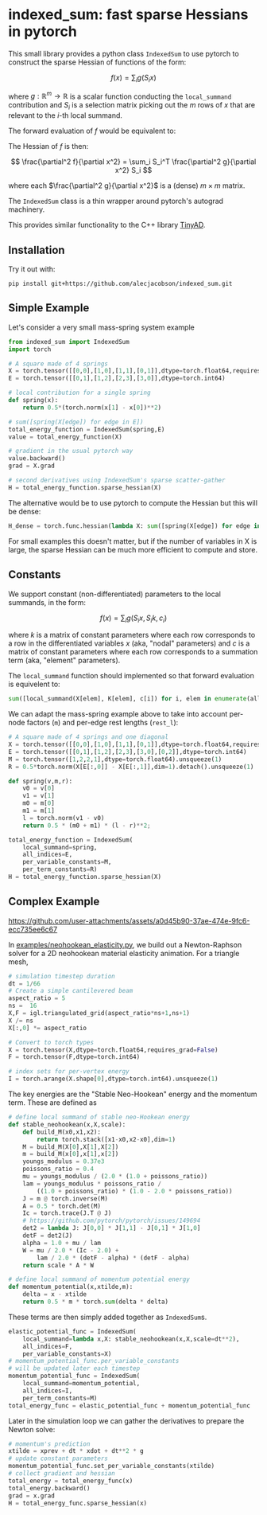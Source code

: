 # indexed_sum: fast sparse Hessians in pytorch

This small library provides a python class `IndexedSum` to use pytorch to construct the sparse Hessian of functions of
the form:

$$
f(x) = \sum_i g(S_i x)
$$

where $g : \mathbb{R}^m \to \mathbb{R}$ is a scalar function conducting the
`local_summand` contribution and $S_i$ is a selection matrix picking out the $m$
rows of $x$ that are relevant to the $i$-th local summand.

The forward evaluation of $f$ would be equivalent to:


The Hessian of $f$ is then:

$$
\frac{\partial^2 f}{\partial x^2}
= \sum_i S_i^T \frac{\partial^2 g}{\partial x^2} S_i
$$

where each $\frac{\partial^2 g}{\partial x^2}$ is a (dense) $m \times m$ matrix.

The `IndexedSum` class is a thin wrapper around pytorch's autograd machinery.

This provides similar functionality to the C++ library [TinyAD](https://github.com/patr-schm/TinyAD).

## Installation

Try it out with:

```
pip install git+https://github.com/alecjacobson/indexed_sum.git
```

## Simple Example

Let's consider a very small mass-spring system example


```python
from indexed_sum import IndexedSum
import torch

# A square made of 4 springs
X = torch.tensor([[0,0],[1,0],[1,1],[0,1]],dtype=torch.float64,requires_grad=True)
E = torch.tensor([[0,1],[1,2],[2,3],[3,0]],dtype=torch.int64)

# local contribution for a single spring
def spring(x):
    return 0.5*(torch.norm(x[1] - x[0])**2)

# sum([spring(X[edge]) for edge in E])
total_energy_function = IndexedSum(spring,E)
value = total_energy_function(X)

# gradient in the usual pytorch way
value.backward()
grad = X.grad

# second derivatives using IndexedSum's sparse scatter-gather
H = total_energy_function.sparse_hessian(X)
```

The alternative would be to use pytorch to compute the Hessian but this will be
dense:

```python
H_dense = torch.func.hessian(lambda X: sum([spring(X[edge]) for edge in E]))(X)
```

For small examples this doesn't matter, but if the number of variables in X is
large, the sparse Hessian can be much more efficient to compute and store.

## Constants

We support constant (non-differentiated) parameters to the local summands, in
the form:

$$
f(x) = \sum_i g(S_i x, S_i k,  c_i)
$$

where $k$ is a matrix of constant parameters where each row corresponds to a row
in the differentiated variables $x$ (aka, "nodal" parameters) and $c$ is a
matrix of constant parameters where each row corresponds to a summation term
(aka, "element" parameters).


The `local_summand` function should implemented so that forward evaluation is
equivelent to:

```python
sum([local_summand(X[elem], K[elem], c[i]) for i, elem in enumerate(all_indices)])
```

We can adapt the mass-spring example above to take into account per-node factors
(`m`) and per-edge rest lengths (`rest_l`):

```python
# A square made of 4 springs and one diagonal
X = torch.tensor([[0,0],[1,0],[1,1],[0,1]],dtype=torch.float64,requires_grad=True)
E = torch.tensor([[0,1],[1,2],[2,3],[3,0],[0,2]],dtype=torch.int64)
M = torch.tensor([1,2,2,1],dtype=torch.float64).unsqueeze(1)
R = 0.5*torch.norm(X[E[:,0]] - X[E[:,1]],dim=1).detach().unsqueeze(1)

def spring(v,m,r):
    v0 = v[0]
    v1 = v[1]
    m0 = m[0]
    m1 = m[1]
    l = torch.norm(v1 - v0)
    return 0.5 * (m0 + m1) * (l - r)**2;

total_energy_function = IndexedSum(
    local_summand=spring,
    all_indices=E,
    per_variable_constants=M,
    per_term_constants=R)
H = total_energy_function.sparse_hessian(X)
```

## Complex Example

https://github.com/user-attachments/assets/a0d45b90-37ae-474e-9fc6-ecc735ee6c67

In [examples/neohookean_elasticity.py](examples/neohookean_elasticity.py), we
build out a Newton-Raphson solver for a 2D neohookean material elasticity
animation. For a triangle mesh,

```python
# simulation timestep duration
dt = 1/66
# Create a simple cantilevered beam
aspect_ratio = 5
ns =  16
X,F = igl.triangulated_grid(aspect_ratio*ns+1,ns+1)
X /= ns
X[:,0] *= aspect_ratio

# Convert to torch types
X = torch.tensor(X,dtype=torch.float64,requires_grad=False)
F = torch.tensor(F,dtype=torch.int64)

# index sets for per-vertex energy
I = torch.arange(X.shape[0],dtype=torch.int64).unsqueeze(1)
```


The key energies are the "Stable Neo-Hookean" energy and the
momentum term. These are defined as 

```python
# define local summand of stable neo-Hookean energy
def stable_neohookean(x,X,scale):
    def build_M(x0,x1,x2):
        return torch.stack([x1-x0,x2-x0],dim=1)
    M = build_M(X[0],X[1],X[2])
    m = build_M(x[0],x[1],x[2])
    youngs_modulus = 0.37e3
    poissons_ratio = 0.4
    mu = youngs_modulus / (2.0 * (1.0 + poissons_ratio))
    lam = youngs_modulus * poissons_ratio / 
        ((1.0 + poissons_ratio) * (1.0 - 2.0 * poissons_ratio))
    J = m @ torch.inverse(M)
    A = 0.5 * torch.det(M)
    Ic = torch.trace(J.T @ J)
    # https://github.com/pytorch/pytorch/issues/149694
    det2 = lambda J: J[0,0] * J[1,1] - J[0,1] * J[1,0]
    detF = det2(J)
    alpha = 1.0 + mu / lam
    W = mu / 2.0 * (Ic - 2.0) + 
        lam / 2.0 * (detF - alpha) * (detF - alpha)
    return scale * A * W

# define local summand of momentum potential energy
def momentum_potential(x,xtilde,m):
    delta = x - xtilde
    return 0.5 * m * torch.sum(delta * delta)
```

These terms are then simply added together as `IndexedSum`s.

```python
elastic_potential_func = IndexedSum(
    local_summand=lambda x,X: stable_neohookean(x,X,scale=dt**2),
    all_indices=F,
    per_variable_constants=X)
# momentum_potential_func.per_variable_constants 
# will be updated later each timestep
momentum_potential_func = IndexedSum(
    local_summand=momentum_potential,
    all_indices=I,
    per_term_constants=M)
total_energy_func = elastic_potential_func + momentum_potential_func
```

Later in the simulation loop we can gather the derivatives to prepare the
Newton solve:

```python
# momentum's prediction 
xtilde = xprev + dt * xdot + dt**2 * g
# update constant parameters
momentum_potential_func.set_per_variable_constants(xtilde)
# collect gradient and hessian
total_energy = total_energy_func(x)
total_energy.backward()
grad = x.grad
H = total_energy_func.sparse_hessian(x)
```


